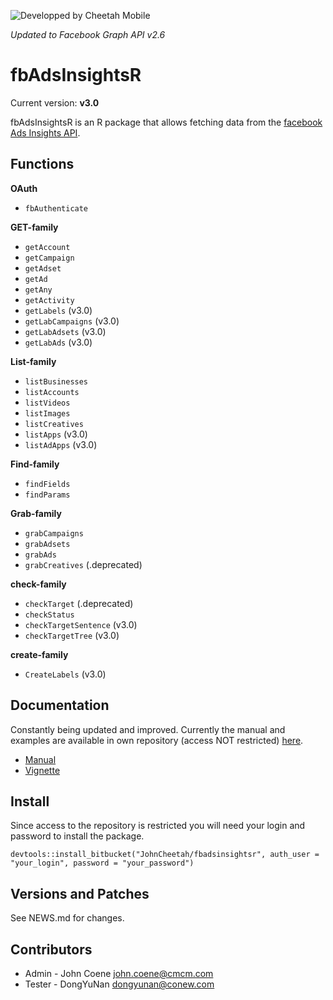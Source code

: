![Developped by Cheetah Mobile](https://upload.wikimedia.org/wikipedia/en/f/f9/Cheetah_Mobile_Logo.png)

*Updated to Facebook Graph API v2.6*

# fbAdsInsightsR #

Current version: **v3.0**

fbAdsInsightsR is an R package that allows fetching data from the [facebook Ads Insights API](https://developers.facebook.com/docs/marketing-api/insights/v2.6).

## Functions ##

**OAuth**

* `fbAuthenticate`

**GET-family**

* `getAccount`
* `getCampaign`
* `getAdset`
* `getAd`
* `getAny`
* `getActivity`
* `getLabels` (v3.0)
* `getLabCampaigns` (v3.0)
* `getLabAdsets` (v3.0)
* `getLabAds` (v3.0)

**List-family**

* `listBusinesses`
* `listAccounts`
* `listVideos`
* `listImages`
* `listCreatives`
* `listApps` (v3.0)
* `listAdApps` (v3.0)

**Find-family**

* `findFields`
* `findParams`

**Grab-family**

* `grabCampaigns`
* `grabAdsets`
* `grabAds`
* `grabCreatives` (.deprecated)

**check-family**

* `checkTarget` (.deprecated)
* `checkStatus`
* `checkTargetSentence` (v3.0)
* `checkTargetTree` (v3.0)

**create-family**

* `CreateLabels` (v3.0)

## Documentation ##

Constantly being updated and improved. Currently the manual and examples are available in own repository (access NOT restricted) [here](https://bitbucket.org/JohnCheetah/fbadsinsightsrdocs/src).

* [Manual](https://bitbucket.org/JohnCheetah/fbadsinsightsrdocs/downloads/fbAdsInsightsRv2_0.pdf)
* [Vignette](https://bitbucket.org/JohnCheetah/fbadsinsightsrdocs/src)

## Install ##

Since access to the repository is restricted you will need your login and password to install the package.

`devtools::install_bitbucket("JohnCheetah/fbadsinsightsr", auth_user = "your_login", password = "your_password")`

## Versions and Patches ##

See NEWS.md for changes.

## Contributors ##

* Admin - John Coene <john.coene@cmcm.com>
* Tester - DongYuNan <dongyunan@conew.com>